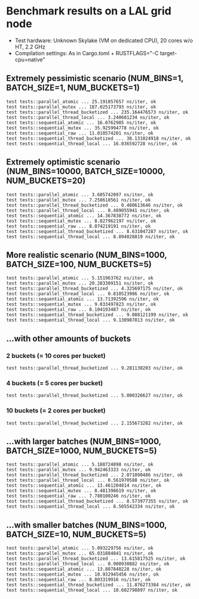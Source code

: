# Benchmark results on a LAL grid node

- Test hardware: Unknown Skylake (VM on dedicated CPU), 20 cores w/o HT, 2.2 GHz
- Compilation settings: As in Cargo.toml + RUSTFLAGS="-C target-cpu=native"

## Extremely pessimistic scenario (NUM_BINS=1, BATCH_SIZE=1, NUM_BUCKETS=1)

    test tests::parallel_atomic ... 25.191057657 ns/iter, ok
    test tests::parallel_mutex ... 187.025173793 ns/iter, ok
    test tests::parallel_thread_bucketized ... 235.164476573 ns/iter, ok
    test tests::parallel_thread_local ... 3.240601234 ns/iter, ok
    test tests::sequential_atomic ... 16.0762905 ns/iter, ok
    test tests::sequential_mutex ... 35.925994778 ns/iter, ok
    test tests::sequential_raw ... 11.010574201 ns/iter, ok
    test tests::sequential_thread_bucketized ... 38.131024918 ns/iter, ok
    test tests::sequential_thread_local ... 16.036592728 ns/iter, ok

## Extremely optimistic scenario (NUM_BINS=10000, BATCH_SIZE=10000, NUM_BUCKETS=20)

    test tests::parallel_atomic ... 3.605742097 ns/iter, ok
    test tests::parallel_mutex ... 7.258618561 ns/iter, ok
    test tests::parallel_thread_bucketized ... 0.480613646 ns/iter, ok
    test tests::parallel_thread_local ... 0.489055941 ns/iter, ok
    test tests::sequential_atomic ... 14.367838772 ns/iter, ok
    test tests::sequential_mutex ... 8.827962197 ns/iter, ok
    test tests::sequential_raw ... 8.074219191 ns/iter, ok
    test tests::sequential_thread_bucketized ... 8.631047287 ns/iter, ok
    test tests::sequential_thread_local ... 8.894028819 ns/iter, ok

## More realistic scenario (NUM_BINS=1000, BATCH_SIZE=100, NUM_BUCKETS=5)

    test tests::parallel_atomic ... 5.151963762 ns/iter, ok
    test tests::parallel_mutex ... 20.283309151 ns/iter, ok
    test tests::parallel_thread_bucketized ... 4.325697175 ns/iter, ok
    test tests::parallel_thread_local ... 0.810523986 ns/iter, ok
    test tests::sequential_atomic ... 13.71392596 ns/iter, ok
    test tests::sequential_mutex ... 9.033497823 ns/iter, ok
    test tests::sequential_raw ... 8.104193487 ns/iter, ok
    test tests::sequential_thread_bucketized ... 9.088121199 ns/iter, ok
    test tests::sequential_thread_local ... 9.130987813 ns/iter, ok

## ...with other amounts of buckets

### 2 buckets (= 10 cores per bucket)

    test tests::parallel_thread_bucketized ... 9.281130203 ns/iter, ok

### 4 buckets (= 5 cores per bucket)

    test tests::parallel_thread_bucketized ... 5.000326627 ns/iter, ok

### 10 buckets (= 2 cores per bucket)

    test tests::parallel_thread_bucketized ... 2.155673282 ns/iter, ok

## ...with larger batches (NUM_BINS=1000, BATCH_SIZE=1000, NUM_BUCKETS=5)

    test tests::parallel_atomic ... 5.188724898 ns/iter, ok
    test tests::parallel_mutex ... 9.942463333 ns/iter, ok
    test tests::parallel_thread_bucketized ... 2.071090486 ns/iter, ok
    test tests::parallel_thread_local ... 0.561970588 ns/iter, ok
    test tests::sequential_atomic ... 13.461204814 ns/iter, ok
    test tests::sequential_mutex ... 8.481398619 ns/iter, ok
    test tests::sequential_raw ... 7.780100246 ns/iter, ok
    test tests::sequential_thread_bucketized ... 8.573977355 ns/iter, ok
    test tests::sequential_thread_local ... 8.505542334 ns/iter, ok

## ...with smaller batches (NUM_BINS=1000, BATCH_SIZE=10, NUM_BUCKETS=5)

    test tests::parallel_atomic ... 5.093229756 ns/iter, ok
    test tests::parallel_mutex ... 65.031884841 ns/iter, ok
    test tests::parallel_thread_bucketized ... 13.615817525 ns/iter, ok
    test tests::parallel_thread_local ... 0.900930882 ns/iter, ok
    test tests::sequential_atomic ... 13.807840228 ns/iter, ok
    test tests::sequential_mutex ... 10.932945456 ns/iter, ok
    test tests::sequential_raw ... 8.803319916 ns/iter, ok
    test tests::sequential_thread_bucketized ... 11.876273384 ns/iter, ok
    test tests::sequential_thread_local ... 10.602798897 ns/iter, ok

